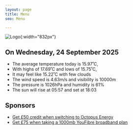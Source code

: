 ```yaml
---
layout: page
title: Menu
seo: Menu

---
```


![Logo](/images/logo.jpg){:width="832px"}

<!-- weather_marker starts -->
## On Wednesday, 24 September 2025

- The average temperature today is 15.97˚C,
- With highs of 17.69˚C and lows of 15.75˚C,
- It may feel like 15.22˚C with few clouds
- The wind speed is 4.63m/s and visibility is 10000m
- The pressure is 1026hPa and humidity is 61%
- The sun will rise at 05:57 and set at 18:03

<!-- weather_marker ends -->

## Sponsors

- [Get £50 credit when switching to Octopus Energy](https://bit.ly/3oD1nnS)
- [Get £75 when taking a 1000mb YouFibre broadband plan](https://aklam.io/91zWhU?)
